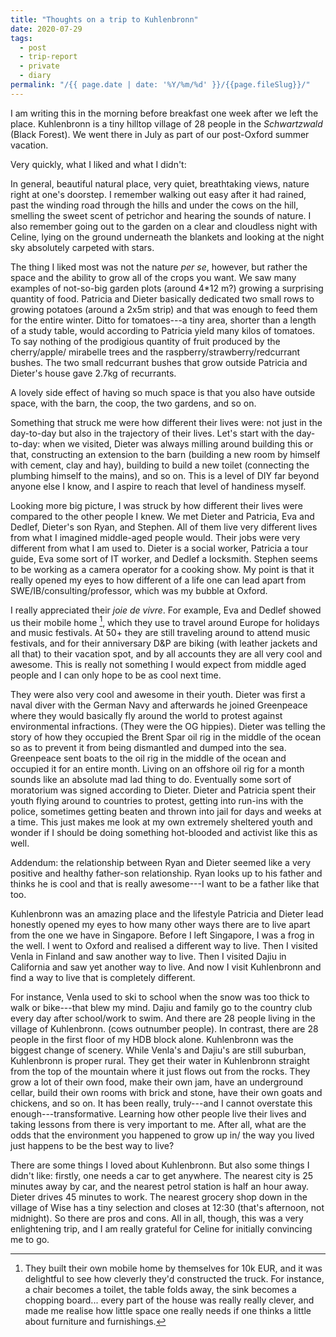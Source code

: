```yaml
---
title: "Thoughts on a trip to Kuhlenbronn"
date: 2020-07-29
tags:
  - post
  - trip-report
  - private
  - diary
permalink: "/{{ page.date | date: '%Y/%m/%d' }}/{{page.fileSlug}}/"
---
```


I am writing this in the morning before breakfast one week after we left the place.
Kuhlenbronn is a tiny hilltop village of 28 people in the _Schwartzwald_ (Black Forest).
We went there in July as part of our post-Oxford summer vacation.

Very quickly, what I liked and what I didn't:

In general, beautiful natural place, very quiet, breathtaking views,
nature right at one's doorstep.
I remember walking out easy after it had rained, past the winding road through
the hills and under the cows on the hill, smelling the sweet scent of petrichor
and hearing the sounds of nature. I also remember going out to the garden
on a clear and cloudless night with Celine, lying on the ground underneath
the blankets and looking at the night sky absolutely carpeted with stars.

The thing I liked most was not the nature _per se_, however, but rather
the space and the ability to grow all of the crops you want. We saw
many examples of not-so-big garden plots (around 4\*12 m?) growing a
surprising quantity of food. Patricia and Dieter basically dedicated two small
rows to growing potatoes (around a 2x5m strip) and that was enough to feed them
for the entire winter. Ditto for tomatoes---a tiny area, shorter than a length of
a study table, would according to Patricia yield many kilos of tomatoes.
To say nothing of the prodigious quantity of fruit produced by the cherry/apple/
mirabelle trees and the raspberry/strawberry/redcurrant bushes.
The two small redcurrant bushes that grow outside Patricia and Dieter's house
gave 2.7kg of recurrants.

A lovely side effect of having so much space is that you also have outside space,
with the barn, the coop, the two gardens, and so on.

Something that struck me were how different their lives were: not just
in the day-to-day but also in the trajectory of their lives.
Let's start with the day-to-day: when we visited, Dieter was always milling
around building this or that, constructing an extension to the barn (building
a new room by himself with cement, clay and hay), building to build a new toilet
(connecting the plumbing himself to the mains), and so on. This is a level of DIY
far beyond anyone else I know, and I aspire to reach that level of handiness
myself.

Looking more big picture, I was struck by how different their lives were compared
to the other people I knew. We met Dieter and Patricia, Eva and Dedlef,
Dieter's son Ryan, and Stephen. All of them live very different lives from what I
imagined middle-aged people would.
Their jobs were very different from what I am used to. Dieter is a social worker,
Patricia a tour guide, Eva some sort of IT worker, and Dedlef a locksmith.
Stephen seems to be working as a camera operator for a cooking show. My point is
that it really opened my eyes to how different of a life one can lead apart from
SWE/IB/consulting/professor, which was my bubble at Oxford.

I really appreciated their _joie de vivre_. For example, Eva and Dedlef showed us their
mobile home [^1], which they use to travel around Europe for holidays and music festivals.
At 50+ they are still traveling around to attend music festivals, and for their
anniversary D&P are biking (with leather jackets and all that) to their vacation spot,
and by all accounts they are all very cool and awesome. This is really not
something I would expect from middle aged people and I can only hope to be as cool
next time.

They were also very cool and awesome in their youth. Dieter was first a naval diver
with the German Navy and afterwards he joined Greenpeace where they would basically
fly around the world to protest against environmental infractions. (They were the
OG hippies). Dieter was telling the story of how they occupied the Brent Spar
oil rig in the middle of the ocean so as to prevent it from being dismantled and
dumped into the sea. Greenpeace sent boats to the oil rig in the middle of the
ocean and occupied it for an entire month. Living on an offshore oil rig for a
month sounds like an absolute mad lad thing to do. Eventually some sort of moratorium
was signed according to Dieter. Dieter and Patricia spent their youth flying
around to countries to protest, getting into run-ins with the police, sometimes
getting beaten and thrown into jail for days and weeks at a time.
This just makes me look at my own extremely sheltered youth and wonder if I should
be doing something hot-blooded and activist like this as well.

[^1]:
    They built their own mobile home by themselves for 10k EUR, and it was
    delightful to see how cleverly they'd constructed the truck.
    For instance, a chair becomes a toilet, the table folds away,
    the sink becomes a chopping board... every part of the house was really really
    clever, and made me realise how little space one really needs if one thinks
    a little about furniture and furnishings.

Addendum: the relationship between Ryan and Dieter seemed like a very positive
and healthy father-son relationship. Ryan looks up to his father and thinks he
is cool and that is really awesome---I want to be a father like that too.

Kuhlenbronn was an amazing place and the lifestyle Patricia and Dieter lead
honestly opened my eyes to how many other ways there are to live apart from
the one we have in Singapore. Before I left Singapore, I was a frog in the well.
I went to Oxford and realised a different way to live.
Then I visited Venla in Finland and saw another way to live.
Then I visited Dajiu in California and saw yet another way to live.
And now I visit Kuhlenbronn and find a way to live that is completely different.

For instance, Venla used to ski to school when the snow was too thick
to walk or bike---that blew my mind.
Dajiu and family go to the country club every day after school/work to swim.
And there are 28 people living in the village of Kuhlenbronn. (cows outnumber people).
In contrast, there are 28 people in the first floor of my HDB block alone.
Kuhlenbronn was the biggest change of scenery. While Venla's and Dajiu's are
still suburban, Kuhlenbronn is proper rural.
They get their water in Kuhlenbronn straight from the top of the mountain where
it just flows out from the rocks. They grow a lot of their own food,
make their own jam, have an underground cellar,
build their own rooms with brick and stone, have their own goats and chickens,
and so on.
It has been really, truly---and I cannot overstate this enough---transformative.
Learning how other people live their lives and taking lessons from there
is very important to me.
After all, what are the odds that the environment you happened to grow up in/
the way you lived just happens to be the best way to live?

There are some things I loved about Kuhlenbronn. But also some things I didn't like:
firstly, one needs a car to get anywhere. The nearest city is 25 minutes away
by car, and the nearest petrol station is half an hour away. Dieter drives 45 minutes
to work. The nearest grocery shop down in the village of Wise has a tiny selection
and closes at 12:30 (that's afternoon, not midnight). So there are pros and cons.
All in all, though, this was a very enlightening trip, and I am really grateful
for Celine for initially convincing me to go.

